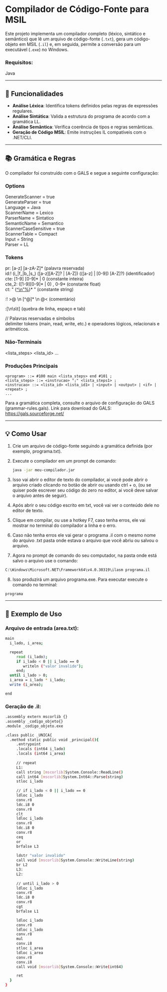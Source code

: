 # Compilador de Código-Fonte para MSIL

Este projeto implementa um compilador completo (léxico, sintático e semântico) que lê um arquivo de código-fonte (`.txt`), gera um código-objeto em MSIL (`.il`) e, em seguida, permite a conversão para um executável (`.exe`) no Windows.

### Requisitos:

Java

---

## 🚀 Funcionalidades

- **Análise Léxica**: Identifica tokens definidos pelas regras de expressões regulares.
- **Análise Sintática**: Valida a estrutura do programa de acordo com a gramática LL.
- **Análise Semântica**: Verifica coerência de tipos e regras semânticas.
- **Geração de Código MSIL**: Emite instruções IL compatíveis com o .NET/CLI.

---

## 📚 Gramática e Regras

O compilador foi construído com o GALS e segue a seguinte configuração:

### Options    
GenerateScanner = true  
GenerateParser = true  
Language = Java  
ScannerName = Lexico  
ParserName = Sintatico  
SemanticName = Semantico  
ScannerCaseSensitive = true  
ScannerTable = Compact  
Input = String  
Parser = LL  


### Tokens    
pr: [a-z] [a-zA-Z]* (palavra reservada)  
id:! (i_|f_|b_|s_) ([a-z][A-Z]? | [A-Z]) (([a-z] | [0-9]) [A-Z]?) (identificador)  
cte: [1-9] [0-9]* | 0 (constante inteira)  
cte_2: ([1-9][0-9]* | 0) , 0-9* (constante float)  
ct: " ([^\n"%](%x))* " (constante string)  


:! >@ \n [^@]* \n @< (comentário)  


:[\n\s\t] (quebra de linha, espaço e tab)  


// Palavras reservadas e símbolos  
delimiter tokens (main, read, write, etc.) e operadores lógicos, relacionais e aritméticos.

### Não-Terminais
<lista_steps>  <lista_id>        ...
### Produções Principais

```bnf
<program> ::= #100 main <lista_steps> end #101 ;
<lista_steps> ::= <instrucao> ";" <lista_steps1> ;
<instrucao> ::= <lista_id> <lista_id1> | <input> | <output> | <if> | <repeat> ;
...
```

Para a gramática completa, consulte o arquivo de configuração do GALS (grammar-rules.gals).
Link para download do GALS:  
https://gals.sourceforge.net/

---

## 💡 Como Usar

1. Crie um arquivo de código-fonte seguindo a gramática definida (por exemplo, programa.txt).

2. Execute o compilador em um prompt de comando:
   ```bash
   java -jar meu-compilador.jar
   ```
3. Isso vai abrir o editor de texto do compilador, ai você pode abrir o arquivo criado clicando no botão de abrir ou usando ctrl + o, (ou se quiser pode escrever seu código do zero no editor, ai você deve salvar o arquivo antes de seguir).

4. Após abrir o seu código escrito em txt, você vai ver o conteúdo dele no editor de texto.

5. Clique em compilar, ou use a hotkey F7, caso tenha erros, ele vai mostrar no terminal do compilador a linha e o erro.

6. Caso não tenha erros ele vai gerar o programa .il com o mesmo nome do arquivo .txt pasta onde estava o arquivo que você abriu ou salvou o arquivo.

7. Agora no prompt de comando do seu computador, na pasta onde está salvo o arquivo use o comando:
   
```bash
C:\Windows\Microsoft.NET\Framework64\v4.0.30319\ilasm programa.il
```
8. Isso produzirá um arquivo programa.exe. Para executar execute o comando no terminal:
```bash
programa
```

---

## 📝 Exemplo de Uso

### Arquivo de entrada (area.txt):
```bash
main
  i_lado, i_area;

  repeat
     read (i_lado);
     if i_lado < 0 || i_lado == 0
        writeln ("valor invalido");
     end;
  until i_lado > 0;
  i_area = i_lado * i_lado;
  write (i_area);

end
```
### Geração de .il:
```bash
.assembly extern mscorlib {}
.assembly _codigo_objeto{}
.module _codigo_objeto.exe

.class public _UNICA{
  .method static public void _principal(){
     .entrypoint
     .locals (int64 i_lado)
	 .locals (int64 i_area)
	 
	 // repeat
     L1:
	 call string [mscorlib]System.Console::ReadLine()
     call int64 [mscorlib]System.Int64::Parse(string)
     stloc i_lado
     
	 // if i_lado < 0 || i_lado == 0
	 ldloc i_lado
     conv.r8
     ldc.i8 0
     conv.r8 
     clt
     ldloc i_lado
     conv.r8
     ldc.i8 0
     conv.r8 
     ceq
     or
     brfalse L3
     
	 ldstr "valor invalido"
     call void [mscorlib]System.Console::WriteLine(string)
     br L2  
     L3:
	 L2:
	 
	 // until i_lado > 0
     ldloc i_lado
     conv.r8
     ldc.i8 0
     conv.r8 
     cgt
     brfalse L1        

     ldloc i_lado
     conv.r8
     ldloc i_lado
     conv.r8
     mul
     conv.i8
     stloc i_area
     ldloc i_area
     conv.r8
     conv.i8
     call void [mscorlib]System.Console::Write(int64)

     ret
  }
}
```
